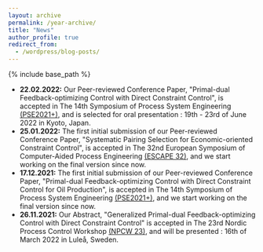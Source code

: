 ```yaml
---
layout: archive
permalink: /year-archive/
title: "News"
author_profile: true
redirect_from:
  - /wordpress/blog-posts/
---
```


{% include base_path %}
* **22.02.2022:** Our Peer-reviewed Conference Paper, "Primal-dual Feedback-optimizing Control with Direct Constraint Control", is accepted in The 14th Symposium of Process System Engineering [(PSE2021+)](http://pse2021.jp/index.html), and is selected for oral presentation : 19th - 23rd of June 2022 in Kyoto, Japan.
* **25.01.2022:** The first initial submission of our Peer-reviewed Conference Paper, "Systematic Pairing Selection for Economic-oriented Constraint Control", is accepted in The 32nd European Symposium of Computer-Aided Process Engineering [(ESCAPE 32)](https://escape32.inp-toulouse.fr/en/index.html), and we start working on the final version since now.
* **17.12.2021:** The first initial submission of our Peer-reviewed Conference Paper, "Primal-dual Feedback-optimizing Control with Direct Constraint Control for Oil Production", is accepted in The 14th Symposium of Process System Engineering [(PSE2021+)](http://pse2021.jp/index.html), and we start working on the final version since now.
* **26.11.2021:** Our Abstract, "Generalized Primal-dual Feedback-optimizing Control with Direct Constraint Control" is accepted in The 23rd Nordic Process Control Workshop [(NPCW 23)](https://www.ltu.se/research/subjects/control/NPCW-konferens?l=en), and will be presented : 16th of March 2022 in Luleå, Sweden.


<!--{% include base_path %}
{% capture written_year %}'None'{% endcapture %}
{% for post in site.posts %}
  {% capture year %}{{ post.date | date: '%Y' }}{% endcapture %}
  {% if year != written_year %}
    <h2 id="{{ year | slugify }}" class="archive__subtitle">{{ year }}</h2>
    {% capture written_year %}{{ year }}{% endcapture %}
  {% endif %}
  {% include archive-single.html %}
{% endfor %}-->
